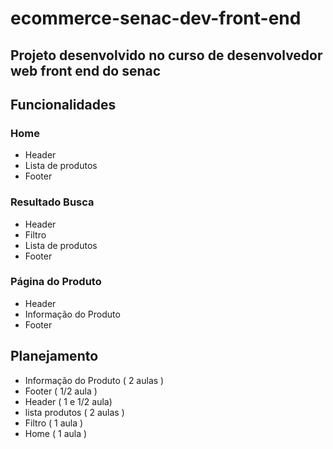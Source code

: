 ecommerce-senac-dev-front-end
======
Projeto desenvolvido no curso de desenvolvedor web front end do senac
---
## Funcionalidades

### Home
- Header
- Lista de produtos
- Footer

### Resultado Busca
- Header
- Filtro
- Lista de produtos
- Footer

### Página do Produto
- Header
- Informação do Produto
- Footer

## Planejamento
- Informação do Produto ( 2 aulas )
- Footer ( 1/2 aula )
- Header ( 1 e 1/2 aula)
- lista produtos ( 2 aulas )
- Filtro ( 1 aula )
- Home ( 1 aula )